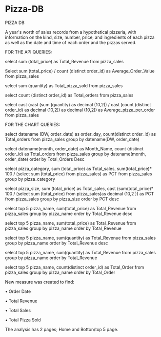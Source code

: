 # Pizza-DB

PIZZA DB

A year's worth of sales records from a hypothetical pizzeria, with information on the kind, size, number, price, and ingredients of each pizza as well as the date and time of each order and the pizzas served.

FOR THE API QUERIES:

select sum (total_price) as Total_Revenue from pizza_sales

Select sum (total_price) / count (distinct order_id) as Average_Order_Value from pizza_sales

select sum (quantity) as Total_pizza_sold from pizza_sales

select count (distinct order_id) as Total_orders from pizza_sales

select cast (cast (sum (quantity) as decimal (10,2)) / 
cast (count (distinct order_id) as decimal (10,2)) as decimal (10,2)) as Average_pizza_per_order from pizza_sales

FOR THE CHART QUERIES: 

select datename (DW, order_date) as order_day, count(distinct order_id) as Total_orders
from pizza_sales
group by datename(DW, order_date)

select datename(month, order_date) as Month_Name, count (distinct order_id) as Total_orders
from pizza_sales
group by datename(month, order_date)
order by Total_Orders Desc

select pizza_category, sum (total_price) as Total_sales, sum(total_price)* 100 / (select sum (total_price) from pizza_sales) as PCT
from pizza_sales
group by pizza_category

select pizza_size, sum (total_price) as Total_sales, cast (sum(total_price)* 100 / (select sum (total_price) from pizza_sales)as decimal (10,2 )) as PCT
from pizza_sales
group by pizza_size
order by PCT desc 

select top 5 pizza_name, sum(total_price) as Total_Revenue from pizza_sales
group by pizza_name
order by Total_Revenue desc

select top 5 pizza_name, sum(total_price) as Total_Revenue from pizza_sales
group by pizza_name
order by Total_Revenue

 select top 5 pizza_name, sum(quantity) as Total_Revenue from pizza_sales
group by pizza_name
order by Total_Revenue desc

select top 5 pizza_name, sum(quantity) as Total_Revenue from pizza_sales
group by pizza_name
order by Total_Revenue 

select top 5 pizza_name, count(distinct order_id) as Total_Order from pizza_sales
group by pizza_name
order by Total_Order
        
New measure was created to find:

•	Order Date

•	Total Revenue

•	Total Sales

•	Total Pizza Sold




The analysis has 2 pages; Home and Botton/top 5 page.
 
